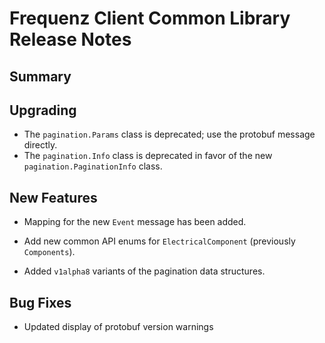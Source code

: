 # Frequenz Client Common Library Release Notes

## Summary


## Upgrading

- The `pagination.Params` class is deprecated; use the protobuf message directly.
- The `pagination.Info` class is deprecated in favor of the new `pagination.PaginationInfo` class.

## New Features

- Mapping for the new `Event` message has been added.
- Add new common API enums for `ElectricalComponent` (previously `Components`).

- Added `v1alpha8` variants of the pagination data structures.

## Bug Fixes

- Updated display of protobuf version warnings
